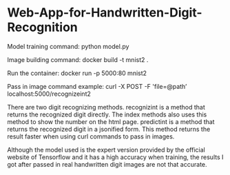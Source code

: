 # Web-App-for-Handwritten-Digit-Recognition
Model training command: python model.py

Image building command: docker  build -t mnist2 .

Run the container: docker run -p 5000:80 mnist2

Pass in image command example: curl -X POST -F 'file=@path’ localhost:5000/recognizeint2


There are two digit recognizing methods. recognizint is a method that returns the recognized digit directly. The index methods also uses this method to show the number on the html page. predictint is a method that returns the recognized digit in a jsonified form. This method returns the result faster when using curl commands to pass in images.

Although the model used is the expert version provided by the official website of Tensorflow and it has a high accuracy when training, the results I got after passed in real handwritten digit images are not that accurate.
